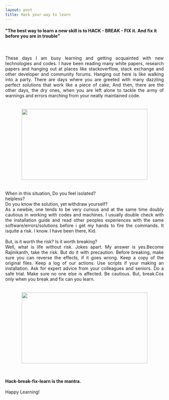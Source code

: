 ```yaml
---
layout: post
title: Hack your way to learn
---
```

<div dir="ltr" style="text-align: justify;" trbidi="on">
<h4 style="text-align: left;">
"The best way to learn a new skill is to <b>HACK - BREAK - FIX </b>it. And fix it before you are in trouble"</h4>
<br /> <br />
These days I  am busy learning and getting acquainted with new technologies and codes. I have been reading many white papers, research papers and hanging out at places like stackoverflow, stack exchange and other developer and community forums. Hanging out here is like walking into a party. There are days where you are greeted with many dazzling perfect solutions that work like a piece of cake, And then, there are the other days, the dry ones, when you are left alone to tackle the army of warnings and errors marching from your neatly maintained code.<br />
<br /><br />
<div class="separator" style="clear: both; text-align: center;">
<a href="http://4.bp.blogspot.com/-Q6nmg2ipxJk/VQqhxkOqyKI/AAAAAAAACos/SxaTPWlzvdU/s1600/hack.jpg" imageanchor="1" style="margin-left: 1em; margin-right: 1em;"><img border="0" height="225" src="http://4.bp.blogspot.com/-Q6nmg2ipxJk/VQqhxkOqyKI/AAAAAAAACos/SxaTPWlzvdU/s1600/hack.jpg" width="400" /></a></div>
<br /><br />
When in this situation, Do you feel isolated? </br> helpless? </br> Do you know the solution, yet withdraw yourself?<br />
As a newbie, one tends to be very curious and at the same time doubly cautious in working with codes and machines. I usually double check with the installation guide and read other peoples experiences with the same software/errors/solutions before i get my hands to fire the commands. It isquite a risk. I know. I have been there, Kid.<br />
</br> But, is it worth the risk? Is it worth breaking?<br />
Well, what is life without risk. Jokes apart. My answer is yes.Become Rajinikanth, take the risk. But do it with precaution. Before breaking, make sure you can reverse the effects, if it goes wrong. Keep a copy of the original files. Keep a log of our actions. Use scripts if your making an installation. Ask for expert advice from your colleagues and seniors. Do a safe trial. Make sure no one else is affected. Be cautious. But, break.Cos only when you break and fix can you learn.<br />
<br />
<br />
<div class="separator" style="clear: both; text-align: center;">
<a href="http://4.bp.blogspot.com/-RDkJxX_4VJU/VQqh7WIEIII/AAAAAAAACo0/Qdc7ygZbCYk/s1600/hacks.jpg" imageanchor="1" style="margin-left: 1em; margin-right: 1em;"><img border="0" height="225" src="http://4.bp.blogspot.com/-RDkJxX_4VJU/VQqh7WIEIII/AAAAAAAACo0/Qdc7ygZbCYk/s1600/hacks.jpg" width="400" /></a></div>
<br />
<br />

<b>Hack-break-fix-learn is the mantra.</b><br />
<br />
Happy Learning!</div>

